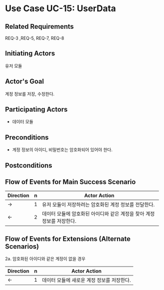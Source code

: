 # Use Case UC-15: UserData

## **Related Requirements**

REQ-3 ,REQ-5, REQ-7, REQ-8

## **Initiating Actors**

유저 모듈

## **Actor's Goal**

계정 정보를 저장, 수정한다.

## **Participating Actors**

 - 데이터 모듈

## **Preconditions**

+ 계정 정보의 아이디, 비밀번호는 암호화되어 있어야 한다.

## **Postconditions**

## Flow of Events for Main Success Scenario
| Direction | n    | Actor Action                                                 |
| --------- | ---- | ------------------------------------------------------------ |
| →         | 1    | 유저 모듈이 저장하려는 암호화된 계정 정보를 전달한다.        |
| ←         | 2    | 데이터 모듈에 암호화된 아이디와 같은 계정을 찾아 계정 정보를 저장한다. |

## Flow of Events for Extensions (Alternate Scenarios)
2a. 암호화된 아이디와 같은 계정이 없을 경우

| Direction | n | Actor Action                                                                                                         |
| --------- | - | -------------------------------------------------------------------------------------------------------------------- |
| ←        | 1 | 데이터 모듈에 새로운 계정 정보를 저장한다. |



